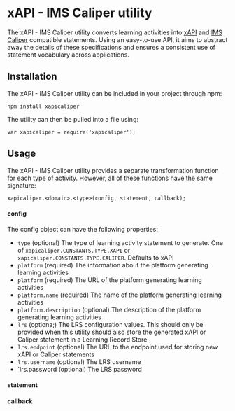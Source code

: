 # xAPI - IMS Caliper utility

The xAPI - IMS Caliper utility converts learning activities into [xAPI]() and [IMS Caliper]() compatible statements.
Using an easy-to-use API, it aims to abstract away the details of these specifications and ensures a consistent use of statement vocabulary across applications.

## Installation

The xAPI - IMS Caliper utility can be included in your project through npm:

```
npm install xapicaliper
```

The utility can then be pulled into a file using:

```
var xapicaliper = require('xapicaliper');
```

## Usage

The xAPI - IMS Caliper utility provides a separate transformation function for each type of activity.
However, all of these functions have the same signature:

```
xapicaliper.<domain>.<type>(config, statement, callback);
```

#### config

The config object can have the following properties:

- `type` (optional)                   The type of learning activity statement to generate. One of `xapicaliper.CONSTANTS.TYPE.XAPI` or `xapicaliper.CONSTANTS.TYPE.CALIPER`. Defaults to xAPI
- `platform` (required)               The information about the platform generating learning activities
- `platform` (required)               The URL of the platform generating learning activities
- `platform.name` (required)          The name of the platform generating learning activities
- `platform.description` (optional)   The description of the platform generating learning activities
- `lrs` (optiona;)                    The LRS configuration values. This should only be provided when this utility should also store the generated xAPI or Caliper statement in a Learning Record Store
- `lrs.endpoint` (optional)           The URL to the endpoint used for storing new xAPI or Caliper statements
- `lrs.username` (optional)           The LRS username
- `lrs.password (optional)            The LRS password

#### statement

#### callback